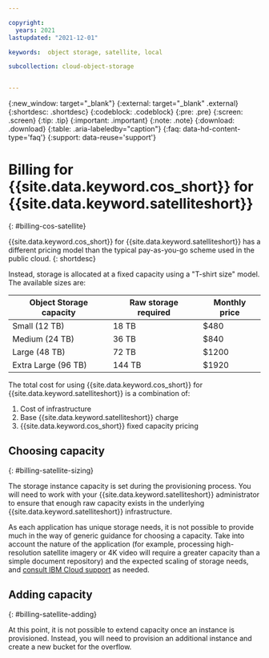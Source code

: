 ```yaml
---

copyright:
  years: 2021
lastupdated: "2021-12-01"

keywords:  object storage, satellite, local

subcollection: cloud-object-storage


---
```

{:new_window: target="_blank"}
{:external: target="_blank" .external}
{:shortdesc: .shortdesc}
{:codeblock: .codeblock}
{:pre: .pre}
{:screen: .screen}
{:tip: .tip}
{:important: .important}
{:note: .note}
{:download: .download} 
{:table: .aria-labeledby="caption"}
{:faq: data-hd-content-type='faq'}
{:support: data-reuse='support'}

# Billing for {{site.data.keyword.cos_short}} for {{site.data.keyword.satelliteshort}}
{: #billing-cos-satellite}

{{site.data.keyword.cos_short}} for {{site.data.keyword.satelliteshort}} has a different pricing model than the typical pay-as-you-go scheme used in the public cloud.
{: shortdesc}

Instead, storage is allocated at a fixed capacity using a "T-shirt size" model.  The available sizes are:

| Object Storage capacity | Raw storage required | Monthly price |
|-------------------------|----------------------|---------------|
| Small (12 TB)           | 18 TB                | $480          |
| Medium (24 TB)          | 36 TB                | $840          |
| Large (48 TB)           | 72 TB                | $1200         |
| Extra Large (96 TB)     | 144 TB               | $1920         |
  
The total cost for using {{site.data.keyword.cos_short}} for {{site.data.keyword.satelliteshort}} is a combination of:

1. Cost of infrastructure
2. Base {{site.data.keyword.satelliteshort}} charge
3. {{site.data.keyword.cos_short}} fixed capacity pricing

## Choosing capacity
{: #billing-satellite-sizing}

The storage instance capacity is set during the provisioning process. You will need to work with your {{site.data.keyword.satelliteshort}} administrator to ensure that enough raw capacity exists in the underlying {{site.data.keyword.satelliteshort}} infrastructure.

As each application has unique storage needs, it is not possible to provide much in the way of generic guidance for choosing a capacity. Take into account the nature of the application (for example, processing high-resolution satellite imagery or 4K video will require a greater capacity than a simple document repository) and the expected scaling of storage needs, and [consult IBM Cloud support](https://cloud.ibm.com/docs/get-support?topic=get-support-using-avatar) as needed.

## Adding capacity
{: #billing-satellite-adding}

At this point, it is not possible to extend capacity once an instance is provisioned.  Instead, you will need to provision an additional instance and create a new bucket for the overflow.  
